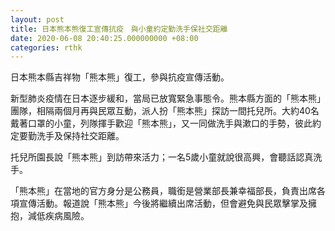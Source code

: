 ```yaml
---
layout: post
title: 日本熊本熊復工宣傳抗疫　與小童約定勤洗手保社交距離
date: 2020-06-08 20:40:25.000000000 +08:00
categories: rthk
---
```


日本熊本縣吉祥物「熊本熊」復工，參與抗疫宣傳活動。

新型肺炎疫情在日本逐步緩和，當局已放寬緊急事態令。熊本縣方面的「熊本熊」團隊，相隔兩個月再與民眾互動，派人扮「熊本熊」探訪一間托兒所。大約40名戴著口罩的小童，列隊揮手歡迎「熊本熊」，又一同做洗手與漱口的手勢，彼此約定要勤洗手及保持社交距離。

托兒所園長說「熊本熊」到訪帶來活力；一名5歲小童就說很高興，會聽話認真洗手。

「熊本熊」在當地的官方身分是公務員，職銜是營業部長兼幸福部長，負責出席各項宣傳活動。報道說「熊本熊」今後將繼續出席活動，但會避免與民眾擊掌及擁抱，減低疾病風險。
